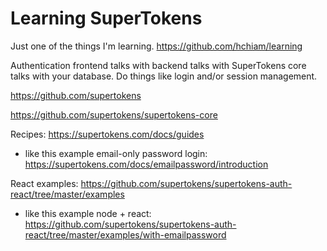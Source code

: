 # Learning SuperTokens

Just one of the things I'm learning. https://github.com/hchiam/learning

Authentication frontend talks with backend talks with SuperTokens core talks with your database. Do things like login and/or session management.

https://github.com/supertokens

https://github.com/supertokens/supertokens-core

Recipes: https://supertokens.com/docs/guides

- like this example email-only password login: https://supertokens.com/docs/emailpassword/introduction

React examples: https://github.com/supertokens/supertokens-auth-react/tree/master/examples

- like this example node + react: https://github.com/supertokens/supertokens-auth-react/tree/master/examples/with-emailpassword
